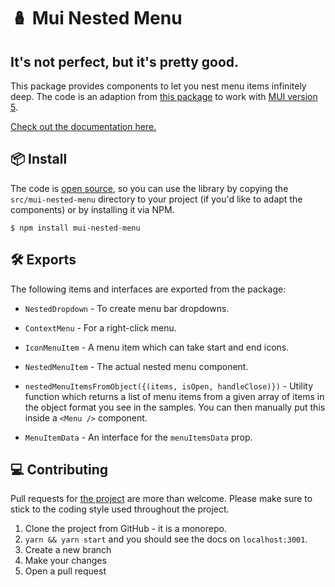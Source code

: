 # 🪆 Mui Nested Menu

## It's not perfect, but it's pretty good.

This package provides components to let you nest menu items infinitely deep. The code is an adaption from <a href="material-ui-nested-menu-item">this package</a> to work with <a href="https://mui.com">MUI version 5</a>.

[Check out the documentation here.](https://mui-nested-menu.vercel.app/)

## 📦 Install

The code is <a href="https://github.com/steviebaa/mui-nested-menu">open source</a>, so you can use the library by copying the `src/mui-nested-menu` directory to your project (if you'd like to adapt the components) or by installing it via NPM.

```
$ npm install mui-nested-menu
```

## 🛠 Exports

The following items and interfaces are exported from the package:

- `NestedDropdown` - To create menu bar dropdowns.

- `ContextMenu` - For a right-click menu.

- `IconMenuItem` - A menu item which can take start and end icons.

- `NestedMenuItem` - The actual nested menu component.

- `nestedMenuItemsFromObject({(items, isOpen, handleClose)})` - Utility function which returns a list of menu items from a given array of items in the object format you see in the samples. You can then manually put this inside a `<Menu />` component.

- `MenuItemData` - An interface for the `menuItemsData` prop.

## 💻 Contributing

Pull requests for <a href="https://github.com/steviebaa/mui-nested-menu">the project</a> are more than welcome. Please make sure to stick to the coding style used throughout the project.

1. Clone the project from GitHub - it is a monorepo.
2. `yarn && yarn start` and you should see the docs on `localhost:3001`.
3. Create a new branch
4. Make your changes
5. Open a pull request
